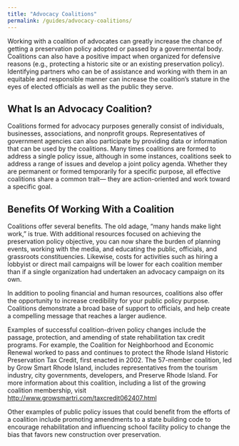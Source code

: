 ```yaml
---
title: "Advocacy Coalitions"
permalink: /guides/advocacy-coalitions/
---
```


Working with a coalition of advocates can greatly increase the chance of getting a preservation policy adopted or passed by a governmental body. Coalitions can also have a positive impact when organized for defensive reasons (e.g., protecting a historic site or an existing preservation policy). Identifying partners who can be of assistance and working with them in an equitable and responsible manner can increase the coalition’s stature in the eyes of elected officials as well as the public they serve.

## What Is an Advocacy Coalition?

Coalitions formed for advocacy purposes generally consist of individuals, businesses, associations, and nonprofit groups. Representatives of government agencies can also participate by providing data or information that can be used by the coalitions. Many times coalitions are formed to address a single policy issue, although in some instances, coalitions seek to address a range of issues and develop a joint policy agenda. Whether they are permanent or formed temporarily for a specific purpose, all effective coalitions share a common trait— they are action-oriented and work toward a specific goal.

## Benefits Of Working With a Coalition

Coalitions offer several benefits. The old adage, “many hands make light work,” is true. With additional resources focused on achieving the preservation policy objective, you can now share the burden of planning events, working with the media, and educating the public, officials, and grassroots constituencies. Likewise, costs for activities such as hiring a lobbyist or direct
mail campaigns will be lower for each coalition member than if a single organization had undertaken an advocacy campaign on its own.

In addition to pooling financial and human resources, coalitions also offer the opportunity to increase credibility for your public policy purpose. Coalitions demonstrate a broad base of support to officials, and help create a compelling message that reaches a larger audience.

Examples of successful coalition-driven policy changes include the passage, protection, and amending of state rehabilitation tax credit programs. For example, the Coalition for Neighborhood and Economic Renewal worked to pass and continues to protect the Rhode Island Historic Preservation Tax Credit, first enacted in 2002. The 57-member coalition, led by Grow Smart Rhode Island, includes representatives from the tourism industry, city governments, developers, and Preserve Rhode Island. For more information about this coalition, including a list of the growing coalition membership, visit http://www.growsmartri.com/taxcredit062407.html

Other examples of public policy issues that could benefit from the efforts of a coalition include promoting amendments to a state building code to encourage rehabilitation and influencing school facility policy to change the bias that favors new construction over preservation.
